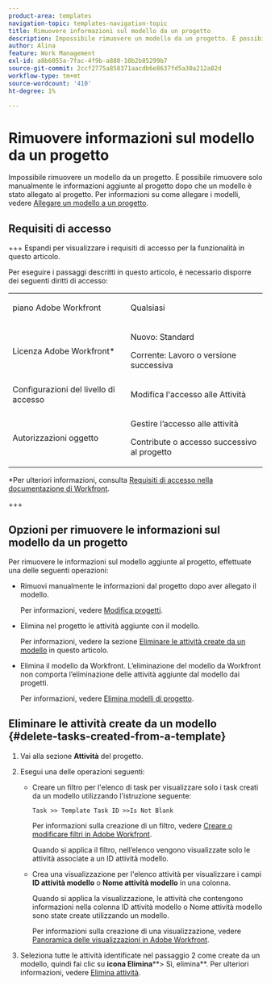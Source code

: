 ```yaml
---
product-area: templates
navigation-topic: templates-navigation-topic
title: Rimuovere informazioni sul modello da un progetto
description: Impossibile rimuovere un modello da un progetto. È possibile rimuovere solo manualmente le informazioni aggiunte al progetto dopo che un modello è stato allegato al progetto. Per informazioni sull’associazione dei modelli, consulta Allegare un modello a un progetto.
author: Alina
feature: Work Management
exl-id: a8b6055a-7fac-4f9b-a880-10b2b85299b7
source-git-commit: 2ccf2775a858371aacdb6e8637fd5a30a212a82d
workflow-type: tm+mt
source-wordcount: '410'
ht-degree: 1%

---
```


# Rimuovere informazioni sul modello da un progetto

Impossibile rimuovere un modello da un progetto. È possibile rimuovere solo manualmente le informazioni aggiunte al progetto dopo che un modello è stato allegato al progetto. Per informazioni su come allegare i modelli, vedere [Allegare un modello a un progetto](../../../manage-work/projects/create-and-manage-templates/attach-template-to-project.md).

## Requisiti di accesso

+++ Espandi per visualizzare i requisiti di accesso per la funzionalità in questo articolo.

Per eseguire i passaggi descritti in questo articolo, è necessario disporre dei seguenti diritti di accesso:

<table style="table-layout:auto"> 
 <col> 
 <col> 
 <tbody> 
  <tr> 
   <td role="rowheader">piano Adobe Workfront</td> 
   <td> <p>Qualsiasi</p> </td> 
  </tr> 
  <tr> 
   <td role="rowheader">Licenza Adobe Workfront*</td> 
   <td> <p>Nuovo: Standard</p>
   <p>Corrente: Lavoro o versione successiva</p> </td> 
  </tr> 
  <tr> 
   <td role="rowheader">Configurazioni del livello di accesso</td> 
   <td> <p>Modifica l'accesso alle Attività</p>  </td> 
  </tr> 
  <tr> 
   <td role="rowheader">Autorizzazioni oggetto</td> 
   <td> <p>Gestire l’accesso alle attività </p> <p>Contribute o accesso successivo al progetto </p>  </td> 
  </tr> 
 </tbody> 
</table>

*Per ulteriori informazioni, consulta [Requisiti di accesso nella documentazione di Workfront](/help/quicksilver/administration-and-setup/add-users/access-levels-and-object-permissions/access-level-requirements-in-documentation.md).

+++

## Opzioni per rimuovere le informazioni sul modello da un progetto

Per rimuovere le informazioni sul modello aggiunte al progetto, effettuate una delle seguenti operazioni:

* Rimuovi manualmente le informazioni dal progetto dopo aver allegato il modello.

  Per informazioni, vedere [Modifica progetti](../../../manage-work/projects/manage-projects/edit-projects.md).

* Elimina nel progetto le attività aggiunte con il modello.

  Per informazioni, vedere la sezione [Eliminare le attività create da un modello](#delete-tasks-created-from-a-template) in questo articolo.

* Elimina il modello da Workfront. L’eliminazione del modello da Workfront non comporta l’eliminazione delle attività aggiunte dal modello dai progetti.

  Per informazioni, vedere [Elimina modelli di progetto](../../../manage-work/projects/create-and-manage-templates/delete-templates.md).

## Eliminare le attività create da un modello {#delete-tasks-created-from-a-template}

1. Vai alla sezione **Attività** del progetto.
1. Esegui una delle operazioni seguenti:

   * Creare un filtro per l&#39;elenco di task per visualizzare solo i task creati da un modello utilizzando l&#39;istruzione seguente:

     ```
     Task >> Template Task ID >>Is Not Blank
     ```

     Per informazioni sulla creazione di un filtro, vedere [Creare o modificare filtri in Adobe Workfront](../../../reports-and-dashboards/reports/reporting-elements/create-filters.md).

     Quando si applica il filtro, nell’elenco vengono visualizzate solo le attività associate a un ID attività modello.

   * Crea una visualizzazione per l&#39;elenco attività per visualizzare i campi **ID attività modello** o **Nome attività modello** in una colonna.

     Quando si applica la visualizzazione, le attività che contengono informazioni nella colonna ID attività modello o Nome attività modello sono state create utilizzando un modello.

     Per informazioni sulla creazione di una visualizzazione, vedere [Panoramica delle visualizzazioni in Adobe Workfront](../../../reports-and-dashboards/reports/reporting-elements/views-overview.md).

1. Seleziona tutte le attività identificate nel passaggio 2 come create da un modello, quindi fai clic su **icona Elimina****> Sì, elimina**. Per ulteriori informazioni, vedere [Elimina attività](../../../manage-work/tasks/manage-tasks/delete-tasks.md).
